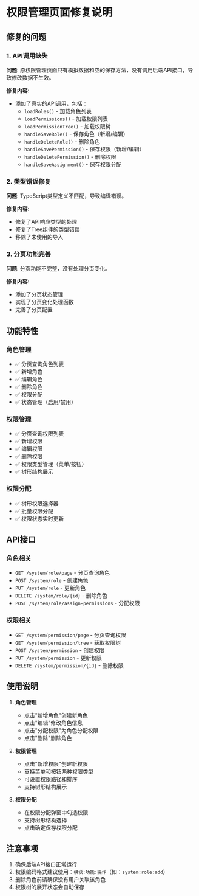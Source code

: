 # 权限管理页面修复说明

## 修复的问题

### 1. API调用缺失
**问题**: 原权限管理页面只有模拟数据和空的保存方法，没有调用后端API接口，导致修改数据不生效。

**修复内容**:
- 添加了真实的API调用，包括：
  - `loadRoles()` - 加载角色列表
  - `loadPermissions()` - 加载权限列表  
  - `loadPermissionTree()` - 加载权限树
  - `handleSaveRole()` - 保存角色（新增/编辑）
  - `handleDeleteRole()` - 删除角色
  - `handleSavePermission()` - 保存权限（新增/编辑）
  - `handleDeletePermission()` - 删除权限
  - `handleSaveAssignment()` - 保存权限分配

### 2. 类型错误修复
**问题**: TypeScript类型定义不匹配，导致编译错误。

**修复内容**:
- 修复了API响应类型的处理
- 修复了Tree组件的类型错误
- 移除了未使用的导入

### 3. 分页功能完善
**问题**: 分页功能不完整，没有处理分页变化。

**修复内容**:
- 添加了分页状态管理
- 实现了分页变化处理函数
- 完善了分页配置

## 功能特性

### 角色管理
- ✅ 分页查询角色列表
- ✅ 新增角色
- ✅ 编辑角色
- ✅ 删除角色
- ✅ 权限分配
- ✅ 状态管理（启用/禁用）

### 权限管理
- ✅ 分页查询权限列表
- ✅ 新增权限
- ✅ 编辑权限
- ✅ 删除权限
- ✅ 权限类型管理（菜单/按钮）
- ✅ 树形结构展示

### 权限分配
- ✅ 树形权限选择器
- ✅ 批量权限分配
- ✅ 权限状态实时更新

## API接口

### 角色相关
- `GET /system/role/page` - 分页查询角色
- `POST /system/role` - 创建角色
- `PUT /system/role` - 更新角色
- `DELETE /system/role/{id}` - 删除角色
- `POST /system/role/assign-permissions` - 分配权限

### 权限相关
- `GET /system/permission/page` - 分页查询权限
- `GET /system/permission/tree` - 获取权限树
- `POST /system/permission` - 创建权限
- `PUT /system/permission` - 更新权限
- `DELETE /system/permission/{id}` - 删除权限

## 使用说明

1. **角色管理**
   - 点击"新增角色"创建新角色
   - 点击"编辑"修改角色信息
   - 点击"分配权限"为角色分配权限
   - 点击"删除"删除角色

2. **权限管理**
   - 点击"新增权限"创建新权限
   - 支持菜单和按钮两种权限类型
   - 可设置权限路径和排序
   - 支持树形结构展示

3. **权限分配**
   - 在权限分配弹窗中勾选权限
   - 支持树形结构选择
   - 点击确定保存权限分配

## 注意事项

1. 确保后端API接口正常运行
2. 权限编码格式建议使用：`模块:功能:操作`（如：`system:role:add`）
3. 删除角色前请确保没有用户关联该角色
4. 权限树的展开状态会自动保存 
